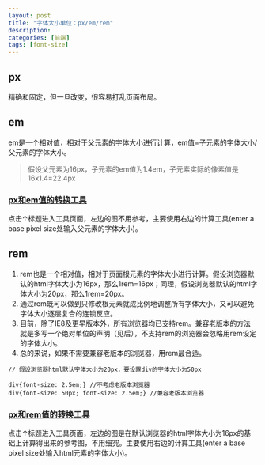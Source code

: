 ```yaml
---
layout: post
title: "字体大小单位：px/em/rem"
description: 
categories: [前端]
tags: [font-size]
---
```


## px

精确和固定，但一旦改变，很容易打乱页面布局。

## em

em是一个相对值，相对于父元素的字体大小进行计算，em值=子元素的字体大小/父元素的字体大小。

> 假设父元素为16px，子元素的em值为1.4em，子元素实际的像素值是16x1.4=22.4px

### [px和em值的转换工具](http://pxtoem.com/)

点击↑标题进入工具页面，左边的图不用参考，主要使用右边的计算工具(enter a base pixel size处输入父元素的字体大小)。

## rem

1. rem也是一个相对值，相对于页面根元素<html>的字体大小进行计算。假设浏览器默认的html字体大小为16px，那么1rem=16px；同理，假设浏览器默认的html字体大小为20px，那么1rem=20px。     
2. 通过rem既可以做到只修改根元素就成比例地调整所有字体大小，又可以避免字体大小逐层复合的连锁反应。    
3. 目前，除了IE8及更早版本外，所有浏览器均已支持rem。兼容老版本的方法就是多写一个绝对单位的声明（见后），不支持rem的浏览器会忽略用rem设定的字体大小。    
4. 总的来说，如果不需要兼容老版本的浏览器，用rem最合适。

```
// 假设浏览器html默认字体大小为20px，要设置div的字体大小为50px

div{font-size: 2.5em;} //不考虑老版本浏览器
div{font-size: 50px; font-size: 2.5em;} //兼容老版本浏览器

```

### [px和rem值的转换工具](http://pxtoem.com/)

点击↑标题进入工具页面，左边的图是在默认浏览器的html字体大小为16px的基础上计算得出来的参考图，不用细究。主要使用右边的计算工具(enter a base pixel size处输入html元素的字体大小)。
